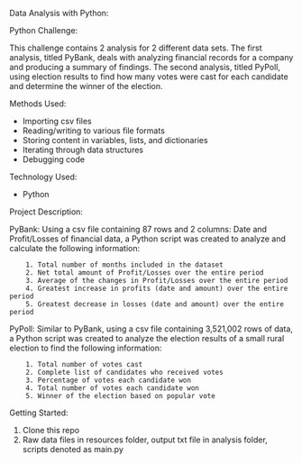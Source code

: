 Data Analysis with Python:

Python Challenge:

This challenge contains 2 analysis for 2 different data sets. The first analysis, titled PyBank, deals with analyzing financial records for a company and producing a summary of findings. The second analysis, titled PyPoll, using election results to find how many votes were cast for each candidate and determine the winner of the election.

Methods Used:

- Importing csv files
- Reading/writing to various file formats
- Storing content in variables, lists, and dictionaries
- Iterating through data structures
- Debugging code

Technology Used:

- Python

Project Description:

PyBank:
Using a csv file containing 87 rows and 2 columns: Date and Profit/Losses of financial data, a Python script was created to analyze and calculate the following information:

        1. Total number of months included in the dataset
        2. Net total amount of Profit/Losses over the entire period
        3. Average of the changes in Profit/Losses over the entire period
        4. Greatest increase in profits (date and amount) over the entire period
        5. Greatest decrease in losses (date and amount) over the entire period

PyPoll:
Similar to PyBank, using a csv file containing 3,521,002 rows of data, a Python script was created to analyze the election results of a small rural election to find the following information:

        1. Total number of votes cast
        2. Complete list of candidates who received votes
        3. Percentage of votes each candidate won
        4. Total number of votes each candidate won
        5. Winner of the election based on popular vote

Getting Started:

1. Clone this repo
2. Raw data files in resources folder, output txt file in analysis folder, scripts denoted as main.py

